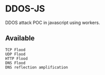 # DDOS-JS

DDOS attack POC in javascript using workers.

## Available

    TCP Flood
    UDP Flood
    HTTP Flood
    DNS Flood
    DNS reflection amplification

